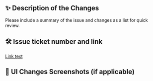 ## ✨ Description of the Changes
Please include a summary of the issue and changes as a list for quick review.

## 🛠️ Issue ticket number and link
[Link text](https://link-url-here.org)

## 📸 UI Changes Screenshots (if applicable)
